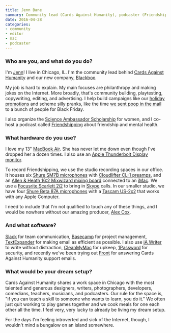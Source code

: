 ```yaml
---
title: Jenn Bane
summary: Community lead (Cards Against Humanity), podcaster (Friendshipping)
date: 2016-04-28
categories:
- community
- editor
- mac
- podcaster
---
```


### Who are you, and what do you do?

I'm [Jenn](http://www.jennbane.com/ "Jenn's website.")! I live in Chicago, IL. I'm the community lead behind [Cards Against Humanity](http://cardsagainsthumanity.com/ "The card game.") and our new company, [Blackbox](http://www.blackbox.cool/ "A shipping company.").

My job is hard to explain. My main focuses are philanthropy and making jokes on the Internet. More broadly, that's community building, playtesting, copywriting, editing, and advertising. I help build campaigns like our [holiday promotions](https://www.eightsensiblegifts.com/ "Cards Against Humanity's hannukah gifts.") and scheme silly pranks, like the time [we sent poop in the mail](http://blog.maxistentialism.com/post/105481561063/black-friday-bullshit-this-year-for-black "Max's post about their Black Friday Bullshit campaign.") to a bunch of people for Black Friday.

I also organize the [Science Ambassador Scholarship](http://www.scienceambassadorscholarship.org/ "Cards Against Humanity's science scholarship.") for women, and I co-host a podcast called [Friendshipping](https://friendshipping.simplecast.fm/ "Jenn and Trinn's podcast.") about friendship and mental health.

### What hardware do you use?

I love my 13" [MacBook Air][macbook-air]. She has never let me down even though I've dropped her a dozen times.  I also use an [Apple Thunderbolt Display monitor][thunderbolt-display].

To record Friendshipping, we use the studio recording spaces in our office. It houses six [Shure SM7B microphones][sm7b] with [Cloudlifter CL-1 preamps][cloudlifter-cl-1], and an [Allen & Heath 16:2 Mixwizard mixing board][mixwizard-wz4-16-2] connected to an [iMac][]. We use a [Focusrite Scarlett 2i2][scarlett-2i2] to bring in [Skype][] calls. In our smaller studio, we have four [Shure Beta 87A microphones][beta-87a] with a [Tascam US-2x2][us-2x2] that works with any Apple Computer.

I need to include that I'm not qualified to touch any of these things, and I would be nowhere without our amazing producer, [Alex Cox](https://twitter.com/alexcox "Alexandra's Twitter account.").

### And what software?

[Slack][] for team communication, [Basecamp][] for project management, [TextExpander][] for making email as efficient as possible. I also use [iA Writer][ia-writer] to write without distraction, [CleanMyMac][] for upkeep, [1Password][] for security, and recently we've been trying out [Front][] for answering Cards Against Humanity support emails.

### What would be your dream setup?

Cards Against Humanity shares a work space in Chicago with the most talented and generous designers, writers, photographers, developers, comedians, teachers, musicians, and podcasters. Our rule for the space is, "if you can teach a skill to someone who wants to learn, you do it." We often just quit working to play games together and we cook meals for one each other all the time. I feel very, very lucky to already be living my dream setup.

For the days I'm feeling introverted and sick of the Internet, though, I wouldn't mind a bungalow on an island somewhere.

[1password]: https://1password.com "Password management software for Mac OS X."
[basecamp]: https://basecamp.com/ "Web-based project management."
[beta-87a]: https://www.shure.com:443/americas/products/microphones/beta/beta-87a-vocal-microphone "A condenser microphone."
[cleanmymac]: https://macpaw.com/cleanmymac "Software for removing unwanted files from your Mac."
[cloudlifter-cl-1]: http://web.archive.org/web/20230221044907/https://www.amazon.com/Cloud-Microphones-CL-1-Cloudlifter/dp/B004MQSV04 "A microphone booster."
[front]: https://front.com/ "A customer support service."
[ia-writer]: https://ia.net/topics/ia-writer-for-mac "A full-screen writing tool for the Mac."
[imac]: https://www.apple.com/imac-24/ "An all-in-one computer."
[macbook-air]: https://www.apple.com/macbook-air/ "A very thin laptop."
[mixwizard-wz4-16-2]: https://www.allen-heath.com/ahproducts/wz4-16-2/ "A 16 input mixing board."
[scarlett-2i2]: https://focusrite.com/en/usb-audio-interface/scarlett/scarlett-2i2-studio "A USB audio interface."
[skype]: https://www.skype.com/en/ "Voice and video chat software."
[slack]: https://slack.com/intl/ja-jp/ "A collaboration service."
[sm7b]: https://www.shure.com:443/americas/products/microphones/sm/sm7b-vocal-microphone "A dynamic microphone."
[textexpander]: https://textexpander.com/ "A Mac app for adding custom abbreviations for often-used text."
[thunderbolt-display]: https://www.apple.com/displays/ "A Thunderbolt-powered monitor."
[us-2x2]: http://tascam.com/jp/product/us-2x2/ "A USB audio interface."
